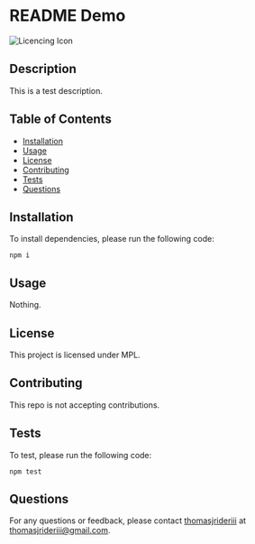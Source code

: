 
# README Demo

![Licencing Icon](https://img.shields.io/static/v1?label=License&message=MPL&color=green)

## Description

This is a test description.

## Table of Contents

* [Installation](##Installation)
* [Usage](##Usage)
* [License](##License)
* [Contributing](##Contributing)
* [Tests](##Tests)
* [Questions](##Questions)

## Installation

To install dependencies, please run the following code:


    npm i


## Usage

Nothing.

## License

This project is licensed under MPL.

## Contributing

This repo is not accepting contributions.

## Tests

To test, please run the following code:

    npm test


## Questions

For any questions or feedback, please contact [thomasjrideriii](github.com/thomasjrideriii) at <thomasjrideriii@gmail.com>.
